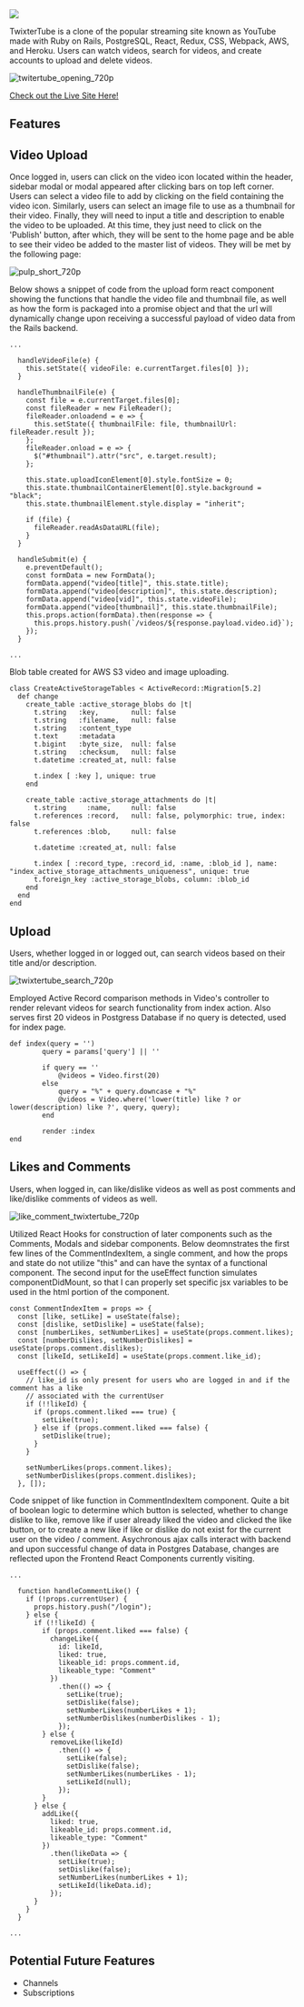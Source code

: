 <img src="images/Screen%20Shot%202019-12-01%20at%208.18.53%20PM.png" >

TwixterTube is a clone of the popular streaming site known as YouTube made with Ruby on Rails, PostgreSQL, React, Redux, CSS, Webpack, AWS, and Heroku. Users can watch videos, search for videos, and create accounts to upload and delete videos.

![twitertube_opening_720p](https://user-images.githubusercontent.com/52110753/71931059-cd9dbc00-3151-11ea-80c5-b51bdedd4720.gif)


<p>
  <a href="https://twixtertube.herokuapp.com/#/" target="_blank" >Check out the Live Site Here!</a>
</p>

<h2>Features</h2>

<h2>Video Upload</h2>

<p>Once logged in, users can click on the video icon located within the header, sidebar modal or modal appeared after clicking bars on top left corner. Users can select a video file to add by clicking on the field containing the video icon. Similarly, users can select an image file to use as a thumbnail for their video. Finally, they will need to input a title and description to enable the video to be uploaded. At this time, they just need to click on the 'Publish' button, after which, they will be sent to the home page and be able to see their video be added to the master list of videos. They will be met by the following page:</p>

![pulp_short_720p](https://user-images.githubusercontent.com/52110753/71927626-bc04e600-314a-11ea-9a5c-0a7bf9c127a4.gif)

<p>Below shows a snippet of code from the upload form react component showing the functions that handle the video file and thumbnail file, as well as how the form is packaged into a promise object and that the url will dynamically change upon receiving a successful payload of video data from the Rails backend.</p>

```
...

  handleVideoFile(e) {
    this.setState({ videoFile: e.currentTarget.files[0] });
  }

  handleThumbnailFile(e) {
    const file = e.currentTarget.files[0];
    const fileReader = new FileReader();
    fileReader.onloadend = e => {
      this.setState({ thumbnailFile: file, thumbnailUrl: fileReader.result });
    };
    fileReader.onload = e => {
      $("#thumbnail").attr("src", e.target.result);
    };

    this.state.uploadIconElement[0].style.fontSize = 0;
    this.state.thumbnailContainerElement[0].style.background = "black";
    this.state.thumbnailElement.style.display = "inherit";

    if (file) {
      fileReader.readAsDataURL(file);
    }
  }

  handleSubmit(e) {
    e.preventDefault();
    const formData = new FormData();
    formData.append("video[title]", this.state.title);
    formData.append("video[description]", this.state.description);
    formData.append("video[vid]", this.state.videoFile);
    formData.append("video[thumbnail]", this.state.thumbnailFile);
    this.props.action(formData).then(response => {
      this.props.history.push(`/videos/${response.payload.video.id}`);
    });
  }
  
...
```

<p>Blob table created for AWS S3 video and image uploading.</p>

```
class CreateActiveStorageTables < ActiveRecord::Migration[5.2]
  def change
    create_table :active_storage_blobs do |t|
      t.string   :key,        null: false
      t.string   :filename,   null: false
      t.string   :content_type
      t.text     :metadata
      t.bigint   :byte_size,  null: false
      t.string   :checksum,   null: false
      t.datetime :created_at, null: false

      t.index [ :key ], unique: true
    end

    create_table :active_storage_attachments do |t|
      t.string     :name,     null: false
      t.references :record,   null: false, polymorphic: true, index: false
      t.references :blob,     null: false

      t.datetime :created_at, null: false

      t.index [ :record_type, :record_id, :name, :blob_id ], name: "index_active_storage_attachments_uniqueness", unique: true
      t.foreign_key :active_storage_blobs, column: :blob_id
    end
  end
end
```

<h2>Upload</h2>

<p>Users, whether logged in or logged out, can search videos based on their title and/or description.</p>

![twixtertube_search_720p](https://user-images.githubusercontent.com/52110753/71928927-5ebe6400-314d-11ea-9435-85d52c0ed346.gif)

<p>Employed Active Record comparison methods in Video's controller to render relevant videos for search functionality from index action. Also serves first 20 videos in Postgress Database if no query is detected, used for index page. </p>

```
def index(query = '')
        query = params['query'] || ''

        if query == ''
            @videos = Video.first(20)
        else
            query = "%" + query.downcase + "%"
            @videos = Video.where('lower(title) like ? or lower(description) like ?', query, query);
        end

        render :index
end
```

<h2>Likes and Comments</h2>

<p>Users, when logged in, can like/dislike videos as well as post comments and like/dislike comments of videos as well.</p>

![like_comment_twixtertube_720p](https://user-images.githubusercontent.com/52110753/71929938-8e6e6b80-314f-11ea-9405-b4a64fd74e8b.gif)

<p>Utilized React Hooks for construction of later components such as the Comments, Modals and sidebar components. Below deomnstrates the first few lines of the CommentIndexItem, a single comment, and how the props and state do not utilize "this" and can have the syntax of a functional component. The second input for the useEffect function simulates componentDidMount, so that I can properly set specific jsx variables to be used in the html portion of the component.</p>

```
const CommentIndexItem = props => {
  const [like, setLike] = useState(false);
  const [dislike, setDislike] = useState(false);
  const [numberLikes, setNumberLikes] = useState(props.comment.likes);
  const [numberDislikes, setNumberDislikes] = useState(props.comment.dislikes);
  const [likeId, setLikeId] = useState(props.comment.like_id);

  useEffect(() => {
    // like_id is only present for users who are logged in and if the comment has a like
    // associated with the currentUser
    if (!!likeId) {
      if (props.comment.liked === true) {
        setLike(true);
      } else if (props.comment.liked === false) {
        setDislike(true);
      }
    }

    setNumberLikes(props.comment.likes);
    setNumberDislikes(props.comment.dislikes);
  }, []);
```

<p>Code snippet of like function in CommentIndexItem component. Quite a bit of boolean logic to determine which button is selected, whether to change dislike to like, remove like if user already liked the video and clicked the like button, or to create a new like if like or dislike do not exist for the current user on the video / comment. Asychronous ajax calls interact with backend and upon successful change of data in Postgres Database, changes are reflected upon the Frontend React Components currently visiting.</p>

```
...

  function handleCommentLike() {
    if (!props.currentUser) {
      props.history.push("/login");
    } else {
      if (!!likeId) {
        if (props.comment.liked === false) {
          changeLike({
            id: likeId,
            liked: true,
            likeable_id: props.comment.id,
            likeable_type: "Comment"
          })
            .then(() => {
              setLike(true);
              setDislike(false);
              setNumberLikes(numberLikes + 1);
              setNumberDislikes(numberDislikes - 1);
            });
        } else {
          removeLike(likeId)
            .then(() => {
              setLike(false);
              setDislike(false);
              setNumberLikes(numberLikes - 1);
              setLikeId(null);
            });
        }
      } else {
        addLike({
          liked: true,
          likeable_id: props.comment.id,
          likeable_type: "Comment"
        })
          .then(likeData => {
            setLike(true);
            setDislike(false);
            setNumberLikes(numberLikes + 1);
            setLikeId(likeData.id);
          });
      }
    }
  }

...
```

<h2>Potential Future Features</h2>
<ul>
  <li>Channels</li>
  <li>Subscriptions</li>
</ul>
